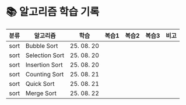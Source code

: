 # 📚 알고리즘 학습 기록

| 분류 | 알고리즘 | 학습 | 복습1 | 복습2 | 복습3 | 비고 |
|------|---------|--------|-------|-------|-------|------|
| sort | Bubble Sort | 25. 08. 20 |  |  |  |  |
| sort | Selection Sort | 25. 08. 20 |  |  |  |  |
| sort | Insertion Sort | 25. 08. 20 |  |  |  |  |
| sort | Counting Sort | 25. 08. 21 |  |  |  |  |
| sort | Quick Sort | 25. 08. 21 |  |  |  |  |
| sort | Merge Sort | 25. 08. 22 |  |  |  |  |